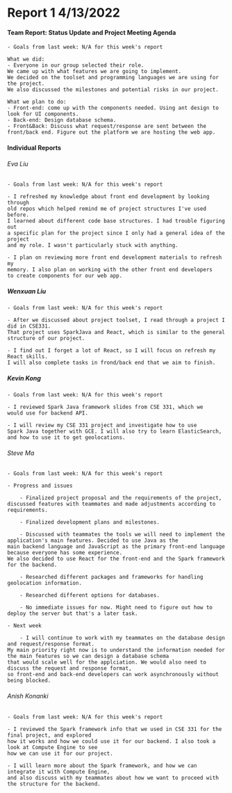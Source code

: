 
# **Report 1 4/13/2022**

#### Team Report: Status Update and Project Meeting Agenda
    - Goals from last week: N/A for this week's report
  
    What we did:
    - Everyone in our group selected their role. 
    We came up with what features we are going to implement.
    We decided on the toolset and programming languages we are using for the project. 
    We also discussed the milestones and potential risks in our project.

    What we plan to do:
    - Front-end: come up with the components needed. Using ant design to look for UI components.
    - Back-end: Design database schema.
    - Front&Back: Discuss what request/response are sent between the front/back end. Figure out the platform we are hosting the web app.

#### Individual Reports

###### Eva Liu
    - Goals from last week: N/A for this week's report

    - I refreshed my knowledge about front end development by looking through
    old repos which helped remind me of project structures I've used before. 
    I learned about different code base structures. I had trouble figuring out 
    a specific plan for the project since I only had a general idea of the project 
    and my role. I wasn't particularly stuck with anything.
    
    - I plan on reviewing more front end development materials to refresh my 
    memory. I also plan on working with the other front end developers 
    to create components for our web app.

##### Wenxuan Liu
    - Goals from last week: N/A for this week's report

    - After we discussed about project toolset, I read through a project I did in CSE331. 
    That project uses SparkJava and React, which is similar to the general structure of our project.
    
    - I find out I forget a lot of React, so I will focus on refresh my React skills.
    I will also complete tasks in frond/back end that we aim to finish.

##### Kevin Kong
    - Goals from last week: N/A for this week's report

    - I reviewed Spark Java framework slides from CSE 331, which we
    would use for backend API.
    
    - I will review my CSE 331 project and investigate how to use
    Spark Java together with GCE. I will also try to learn ElasticSearch,
    and how to use it to get geolocations.

###### Steve Ma
    - Goals from last week: N/A for this week's report
    
    - Progress and issues
    
        - Finalized project proposal and the requirements of the project, discussed features with teammates and made adjustments according to requirements.
    
        - Finalized development plans and milestones.
    
        - Discussed with teammates the tools we will need to implement the application's main features. Decided to use Java as the 
    main backend language and JavaScript as the primary front-end language because everyone has some experience. 
    We also decided to use React for the front-end and the Spark framework for the backend.
    
        - Researched different packages and frameworks for handling geolocation information.
    
        - Researched different options for databases.
        
        - No immediate issues for now. Might need to figure out how to deploy the server but that's a later task.
        
    - Next week
    
        - I will continue to work with my teammates on the database design and request/response format. 
    My main priority right now is to understand the information needed for the main features so we can design a database schema 
    that would scale well for the applciation. We would also need to discuss the request and response format, 
    so front-end and back-end developers can work asynchronously without being blocked.

###### Anish Konanki
    - Goals from last week: N/A for this week's report

    - I reviewed the Spark framework info that we used in CSE 331 for the final project, and explored
    how it works and how we could use it for our backend. I also took a look at Compute Engine to see
    how we can use it for our project.

    - I will learn more about the Spark framework, and how we can integrate it with Compute Engine,
    and also discuss with my teammates about how we want to proceed with the structure for the backend.